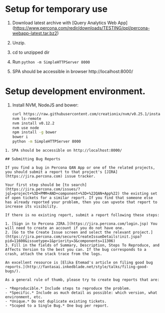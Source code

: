 Setup for temporary use
==
1. Download latest archive with [Query Analytics Web App] (https://www.percona.com/redir/downloads/TESTING/ppl/percona-webapp-latest.tar.bz2)

1. Unzip.

1. cd to unzipped dir

1. Run `python -m SimpleHTTPServer 8000`

1. SPA should be accessible in browser http://localhost:8000/


Setup development environment.
==
1. Install NVM, NodeJS and bower:

   ```bash
   curl https://raw.githubusercontent.com/creationix/nvm/v0.25.1/install.sh | bash
   nvm ls-remote
   nvm install v0.12.2
   nvm use node
   npm install -g bower
   bower i
   python -m SimpleHTTPServer 8000
  ```
1. SPA should be accessible on http://localhost:8000/

## Submitting Bug Reports

If you find a bug in Percona QAN App or one of the related projects, you should submit a report to that project's [JIRA](https://jira.percona.com) issue tracker.

Your first step should be [to search](https://jira.percona.com/issues/?jql=project+%3D+PMM+AND+component+%3D+%22QAN+App%22) the existing set of open tickets for a similar report. If you find that someone else has already reported your problem, then you can upvote that report to increase its visibility.

If there is no existing report, submit a report following these steps:

1. [Sign in to Percona JIRA.](https://jira.percona.com/login.jsp) You will need to create an account if you do not have one.
2. [Go to the Create Issue screen and select the relevant project.](https://jira.percona.com/secure/CreateIssueDetails!init.jspa?pid=11600&issuetype=1&priority=3&components=11306)
3. Fill in the fields of Summary, Description, Steps To Reproduce, and Affects Version to the best you can. If the bug corresponds to a crash, attach the stack trace from the logs.

An excellent resource is [Elika Etemad's article on filing good bug reports.](http://fantasai.inkedblade.net/style/talks/filing-good-bugs/).

As a general rule of thumb, please try to create bug reports that are:

- *Reproducible.* Include steps to reproduce the problem.
- *Specific.* Include as much detail as possible: which version, what environment, etc.
- *Unique.* Do not duplicate existing tickets.
- *Scoped to a Single Bug.* One bug per report.
